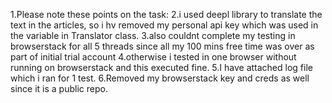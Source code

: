 1.Please note these points on the task:
2.i used deepl library to translate the text in the articles, so i hv removed my personal api key which was used in the variable in Translator class.
3.also couldnt complete my testing in browserstack for all 5 threads since all my 100 mins free time was over as part of initial trial account
4.otherwise i tested in one browser without running on browserstack and this executed fine. 
5.I have attached log file which i ran for 1 test.
6.Removed my browserstack key and creds as well since it is a public repo.
